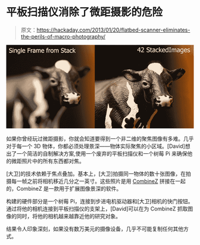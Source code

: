 # 平板扫描仪消除了微距摄影的危险

> 原文：<https://hackaday.com/2013/01/20/flatbed-scanner-eliminates-the-perils-of-macro-photography/>

![IMG_7728](img/e7ed8812ffa919b377f297fbc86a4e49.png)

如果你曾经玩过微距摄影，你就会知道要得到一个非二维的聚焦图像有多难。几乎对于每一个 3D 物体，你都必须处理景深——物体实际聚焦的小区域。[David]想出了一个简洁的自制解决方案,使用一个废弃的平板扫描仪和一个树莓 Pi 来确保他的微距照片中的所有东西都对焦。

[大卫]的技术依赖于焦点叠加。基本上，[大卫]拍摄同一物体的数十张图像，在拍摄每一帧之前将相机移近几分之一英寸。这些照片是用 [CombineZ](http://en.wikipedia.org/wiki/CombineZ) 拼接在一起的，CombineZ 是一款用于扩展图像景深的软件。

构建的硬件部分是一个树莓 Pi，连接到步进电机驱动器和[大卫]相机的快门按钮。通过将他的相机连接到平板扫描仪的支架上，[David]可以在为 CombineZ 抓取图像的同时，将他的相机越来越靠近他的研究对象。

结果令人印象深刻，如果没有数万美元的摄像设备，几乎不可能复制任何其他方式。
